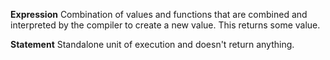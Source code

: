 **Expression**
Combination of values and functions that are combined and interpreted by the compiler to create a new value. This returns some value.

**Statement**
Standalone unit of execution and doesn't return anything.